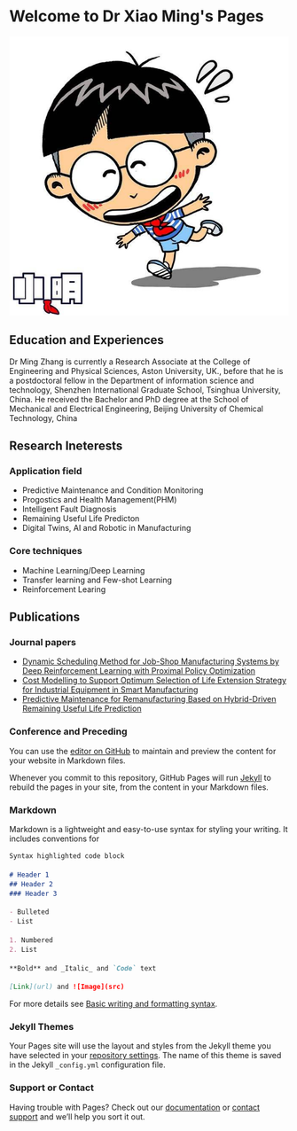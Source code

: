 

# Welcome to Dr Xiao Ming's Pages

![This is an image](https://github.com/mingzhangPHD/XiaoMing/blob/main/figures/xiaoming.jpg)


## Education and Experiences
Dr Ming Zhang is currently a Research Associate at the College of Engineering and Physical Sciences, Aston University, UK., before that he is a postdoctoral fellow in the Department of information science and technology, Shenzhen International Graduate School, Tsinghua University, China. He received the Bachelor and PhD degree at the School of Mechanical and Electrical Engineering, Beijing University of Chemical Technology, China


## Research Ineterests
### Application field
- Predictive Maintenance and Condition Monitoring
- Progostics and Health Management(PHM)
- Intelligent Fault Diagnosis
- Remaining Useful Life Predicton
- Digital Twins, AI and Robotic in Manufacturing

### Core techniques
- Machine Learning/Deep Learning
- Transfer learning and Few-shot Learning
- Reinforcement Learing

## Publications

### Journal papers

- [Dynamic Scheduling Method for Job-Shop Manufacturing Systems by Deep Reinforcement Learning with Proximal Policy Optimization](https://doi.org/10.3390/su14095177)
- [Cost Modelling to Support Optimum Selection of Life Extension Strategy for Industrial Equipment in Smart Manufacturing](https://link.springer.com/article/10.1007/s43615-022-00154-0)
- [Predictive Maintenance for Remanufacturing Based on Hybrid-Driven Remaining Useful Life Prediction](https://doi.org/10.3390/app12073218)

### Conference and Preceding


You can use the [editor on GitHub](https://github.com/mingzhangPHD/xiaoming.github.io/edit/main/README.md) to maintain and preview the content for your website in Markdown files.

Whenever you commit to this repository, GitHub Pages will run [Jekyll](https://jekyllrb.com/) to rebuild the pages in your site, from the content in your Markdown files.

### Markdown

Markdown is a lightweight and easy-to-use syntax for styling your writing. It includes conventions for

```markdown
Syntax highlighted code block

# Header 1
## Header 2
### Header 3

- Bulleted
- List

1. Numbered
2. List

**Bold** and _Italic_ and `Code` text

[Link](url) and ![Image](src)
```

For more details see [Basic writing and formatting syntax](https://docs.github.com/en/github/writing-on-github/getting-started-with-writing-and-formatting-on-github/basic-writing-and-formatting-syntax).

### Jekyll Themes

Your Pages site will use the layout and styles from the Jekyll theme you have selected in your [repository settings](https://github.com/mingzhangPHD/xiaoming.github.io/settings/pages). The name of this theme is saved in the Jekyll `_config.yml` configuration file.

### Support or Contact

Having trouble with Pages? Check out our [documentation](https://docs.github.com/categories/github-pages-basics/) or [contact support](https://support.github.com/contact) and we’ll help you sort it out.
